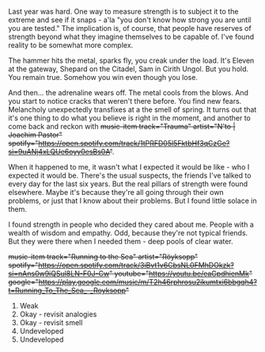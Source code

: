 Last year was hard. One way to measure strength is to subject it to the extreme and see if it snaps - a'la "you don't know how strong you are until you are tested." The implication is, of course, that people have reserves of strength beyond what they imagine themselves to be capable of. I've found reality to be somewhat more complex.

The hammer hits the metal, sparks fly, you creak under the load. It's Eleven at the gateway, Shepard on the Citadel, Sam in Cirith Ungol. But you hold. You remain true. Somehow you win even though you lose.

And then... the adrenaline wears off. The metal cools from the blows. And you start to notice cracks that weren't there before. You find new fears. Melancholy unexpectedly transfixes at a the smell of spring. It turns out that it's one thing to do what you believe is right in the moment, and another to come back and reckon with ~~music-item track="Trauma" artist="N'to | Joachim Pastor" spotify="https://open.spotify.com/track/1tPRFD05l5FktbHf3qCzGe?si=9uANj4xLQUe6oyy0esBs0A"~~.

When it happened to me, it wasn't what I expected it would be like - who I expected it would be. There's the usual suspects, the friends I've talked to every day for the last six years. But the real pillars of strength were found elsewhere. Maybe it's because they're all going through their own problems, or just that I know about their problems. But I found little solace in them.

I found strength in people who decided they cared about me. People with a wealth of wisdom and empathy. Odd, because they're not typical friends. But they were there when I needed them - deep pools of clear water.

~~music-item track="Running to the Sea" artist="Röyksopp" spotify="https://open.spotify.com/track/3iBvt1v6CbsNL0FMhDOkzk?si=nAns0w9iQSul8LN-F0J-Cw" youtube="https://youtu.be/eaGpdhienMk" google="https://play.google.com/music/m/T2h46rphrosu2ikumtxi6bbgqh4?t=Running_To_The_Sea_-_Royksopp"~~

1. Weak
2. Okay - revisit analogies
3. Okay - revisit smell
4. Undeveloped
5. Undeveloped
